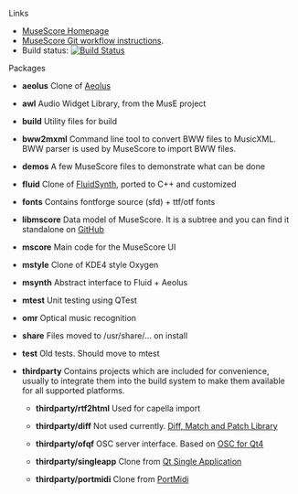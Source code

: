 Links
* [MuseScore Homepage](http://musescore.org)
* [MuseScore Git workflow instructions](http://musescore.org/en/developers-handbook/git-workflow).
* Build status: [![Build Status](https://secure.travis-ci.org/musescore/MuseScore.png)](http://travis-ci.org/musescore/MuseScore)

Packages
* **aeolus** Clone of [Aeolus](http://users.skynet.be/solaris/linuxaudio/aeolus.html)

* **awl** Audio Widget Library, from the MusE project

* **build** Utility files for build

* **bww2mxml** Command line tool to convert BWW files to MusicXML. BWW parser is used by MuseScore to import BWW files.

* **demos** A few MuseScore files to demonstrate what can be done

* **fluid** Clone of [FluidSynth](http://sourceforge.net/apps/trac/fluidsynth/), ported to C++ and customized

* **fonts** Contains fontforge source (sfd) + ttf/otf fonts

* **libmscore** Data model of MuseScore. It is a subtree and you can find it standalone on [GitHub](https://github.com/musescore/LibMuseScore)

* **mscore** Main code for the MuseScore UI

* **mstyle** Clone of KDE4 style Oxygen

* **msynth** Abstract interface to Fluid + Aeolus

* **mtest** Unit testing using QTest

* **omr** Optical music recognition

* **share** Files moved to /usr/share/... on install

* **test** Old tests. Should move to mtest

* **thirdparty** Contains projects which are included for convenience, usually to integrate them into the build system to make them available for all supported platforms.

    * **thirdparty/rtf2html**
    Used for capella import

    * **thirdparty/diff**
    Not used currently. [Diff, Match and Patch Library](http://code.google.com/p/google-diff-match-patch/)

    * **thirdparty/ofqf**
    OSC server interface. Based on [OSC for Qt4](http://www.arnoldarts.de/drupal/?q=ofqf)

    * **thirdparty/singleapp**
    Clone from [Qt Single Application](http://qt.gitorious.org/qt-solutions/qt-solutions/trees/master/qtsingleapplication)

   * **thirdparty/portmidi**
   Clone from [PortMidi](http://portmedia.sourceforge.net/)
